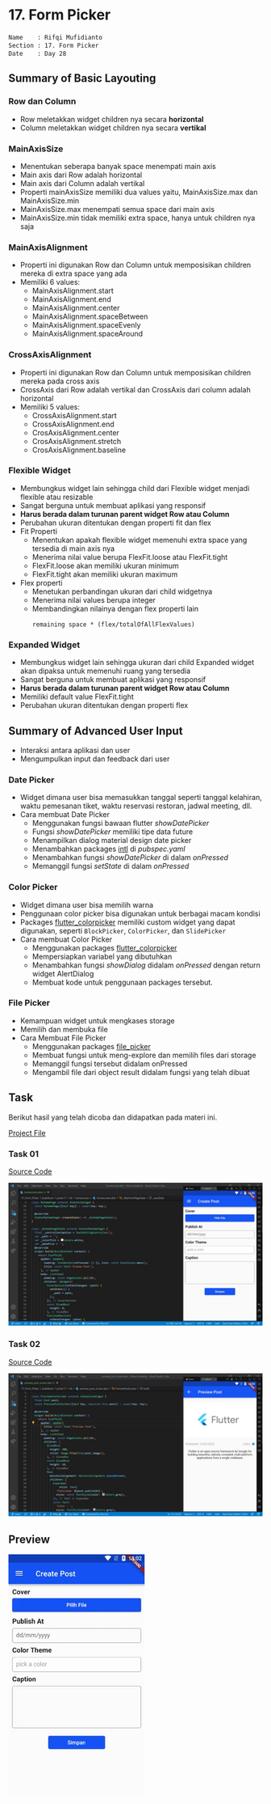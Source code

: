 # 17. Form Picker

```
Name    : Rifqi Mufidianto 
Section : 17. Form Picker
Date    : Day 28
``` 

## Summary of Basic Layouting

### Row dan Column
- Row meletakkan widget children nya secara **horizontal**
- Column meletakkan widget children nya secara **vertikal**

### MainAxisSize
- Menentukan seberapa banyak space menempati main axis
- Main axis dari Row adalah horizontal
- Main axis dari Column adalah vertikal
- Properti mainAxisSize memiliki dua values yaitu, MainAxisSize.max dan MainAxisSize.min
- MainAxisSize.max menempati semua space dari main axis
- MainAxisSize.min tidak memiliki extra space, hanya untuk children nya saja

### MainAxisAlignment
- Properti ini digunakan Row dan Column untuk memposisikan children mereka di extra space yang ada
- Memiliki 6 values:
    - MainAxisAlignment.start
    - MainAxisAlignment.end
    - MainAxisAlignment.center
    - MainAxisAlignment.spaceBetween
    - MainAxisAlignment.spaceEvenly
    - MainAxisAlignment.spaceAround

### CrossAxisAlignment
- Properti ini digunakan Row dan Column untuk memposisikan children mereka pada cross axis
- CrossAxis dari Row adalah vertikal dan CrossAxis dari column adalah horizontal
- Memiliki 5 values:
    - CrossAxisAlignment.start
    - CrossAxisAlignment.end
    - CrosAxisAlignment.center
    - CrosAxisAlignment.stretch
    - CrosAxisAlignment.baseline

### Flexible Widget
- Membungkus widget lain sehingga child dari Flexible widget menjadi flexible atau resizable
- Sangat berguna untuk membuat aplikasi yang responsif
- **Harus berada dalam turunan parent widget Row atau Column**
- Perubahan ukuran ditentukan dengan properti fit dan flex
- Fit Properti
    - Menentukan apakah flexible widget memenuhi extra space yang tersedia di main axis nya
    - Menerima nilai value berupa FlexFit.loose atau FlexFit.tight
    - FlexFit.loose akan memiliki ukuran minimum     
    - FlexFit.tight akan memiliki ukuran maximum
- Flex properti
    - Menetukan perbandingan ukuran dari child widgetnya
    - Menerima nilai values berupa integer
    - Membandingkan nilainya dengan flex properti lain
        ```
        remaining space * (flex/totalOfAllFlexValues)
        ```

### Expanded Widget
- Membungkus widget lain sehingga ukuran dari child Expanded widget akan dipaksa untuk memenuhi ruang yang tersedia
- Sangat berguna untuk membuat aplikasi yang responsif
- **Harus berada dalam turunan parent widget Row atau Column**
- Memiliki default value FlexFit.tight
- Perubahan ukuran ditentukan dengan properti flex

## Summary of Advanced User Input
- Interaksi antara aplikasi dan user
- Mengumpulkan input dan feedback dari user

### Date Picker
- Widget dimana user bisa memasukkan tanggal seperti tanggal kelahiran, waktu pemesanan tiket, waktu reservasi restoran, jadwal meeting, dll.
- Cara membuat Date Picker
    - Menggunakan fungsi bawaan flutter *showDatePicker*
    - Fungsi *showDatePicker* memiliki tipe data future
    - Menampilkan dialog material design date picker
    - Menambahkan packages [intl](https://pub.dev/packages/intl) di *pubspec.yaml*
    - Menambahkan fungsi *showDatePicker* di dalam *onPressed*
    - Memanggil fungsi *setState* di dalam *onPressed*

### Color Picker
- Widget dimana user bisa memilih warna
- Penggunaan color picker bisa digunakan untuk berbagai macam kondisi
- Packages [flutter_colorpicker](https://pub.dev/packages/flutter_colorpicker) memiliki custom widget yang dapat digunakan, seperti `BlockPicker`, `ColorPicker`, dan `SlidePicker`
- Cara membuat Color Picker
    - Menggunakan packages [flutter_colorpicker](https://pub.dev/packages/flutter_colorpicker)
    - Mempersiapkan variabel yang dibutuhkan
    - Menambahkan fungsi *showDialog* didalam *onPressed* dengan return widget AlertDialog
    - Membuat kode untuk penggunaan packages tersebut.

### File Picker
- Kemampuan widget untuk mengkases storage
- Memilih dan membuka file
- Cara Membuat File Picker
    - Menggunakan packages [file_picker](https://pub.dev/packages/file_picker)
    - Membuat fungsi untuk meng-explore dan memilih files dari storage
    - Memanggil fungsi tersebut didalam onPressed
    - Mengambil file dari object result didalam fungsi yang telah dibuat          

## Task
Berikut hasil yang telah dicoba dan didapatkan pada materi ini.

[Project File](./praktikum/picker17/lib/)

### Task 01
[Source Code](./praktikum/picker17/lib/homescreen/)

![Screenshoots Tugas 1](./screenshoots/tugas1.jpg)

### Task 02
[Source Code](./praktikum/picker17/lib/preview_post_screen.dart)

![Screenshoots Tugas 2](./screenshoots/tugas2.jpg)


## Preview

![Video Preview](./screenshoots/praktikum17.gif)